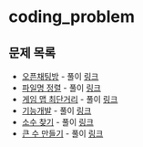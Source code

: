 # coding_problem

## 문제 목록

- [오픈채팅방](https://school.programmers.co.kr/learn/courses/30/lessons/42888) - 풀이 [링크](https://github.com/shchoil/coding_problem/blob/main/OpenChatRoom.java)
- [파일명 정렬](https://school.programmers.co.kr/learn/courses/30/lessons/17686) - 풀이 [링크](https://github.com/shchoil/coding_problem/blob/main/FileNameSort.java)
- [게임 맵 최단거리](https://school.programmers.co.kr/learn/courses/30/lessons/1844) - 풀이 [링크](https://github.com/shchoil/coding_problem/blob/main/GameShortestDistance.java)
- [기능개발](https://school.programmers.co.kr/learn/courses/30/lessons/42586) - 풀이 [링크](https://github.com/shchoil/coding_problem/blob/main/FunctionDevelopment.java)
- [소수 찾기](https://school.programmers.co.kr/learn/courses/30/lessons/42839) - 풀이 [링크](https://github.com/shchoil/coding_problem/blob/main/PrimeSearch.java)
- [큰 수 만들기](https://school.programmers.co.kr/learn/courses/30/lessons/42883) - 풀이 [링크](https://github.com/shchoil/coding_problem/blob/main/MakingLargeNumber.java)
